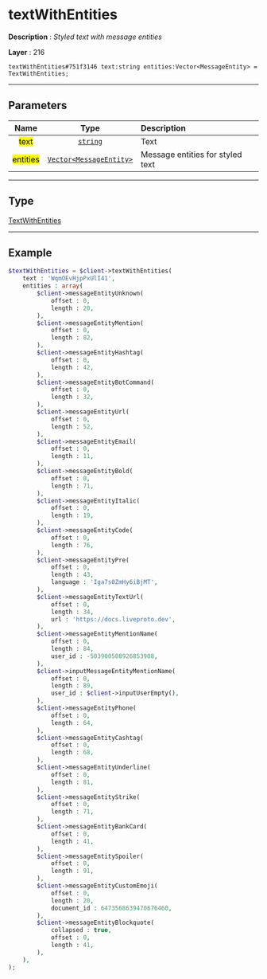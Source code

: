 # textWithEntities

**Description** : *Styled text with message entities*

**Layer** : 216

```tl
textWithEntities#751f3146 text:string entities:Vector<MessageEntity> = TextWithEntities;
```

---

## Parameters

| Name | Type | Description |
| :---: | :---: | :--- |
| <mark>text</mark> | [`string`](type/string) | Text |
| <mark>entities</mark> | [`Vector<MessageEntity>`](type/MessageEntity) | Message entities for styled text |

---

## Type

[TextWithEntities](type/TextWithEntities)

---

## Example

```php
$textWithEntities = $client->textWithEntities(
	text : 'WqmOEvHjpPxUlI41',
	entities : array(
		$client->messageEntityUnknown(
			offset : 0,
			length : 20,
		),
		$client->messageEntityMention(
			offset : 0,
			length : 82,
		),
		$client->messageEntityHashtag(
			offset : 0,
			length : 42,
		),
		$client->messageEntityBotCommand(
			offset : 0,
			length : 32,
		),
		$client->messageEntityUrl(
			offset : 0,
			length : 52,
		),
		$client->messageEntityEmail(
			offset : 0,
			length : 11,
		),
		$client->messageEntityBold(
			offset : 0,
			length : 71,
		),
		$client->messageEntityItalic(
			offset : 0,
			length : 19,
		),
		$client->messageEntityCode(
			offset : 0,
			length : 76,
		),
		$client->messageEntityPre(
			offset : 0,
			length : 43,
			language : 'Iga7s0ZmHy6iBjMT',
		),
		$client->messageEntityTextUrl(
			offset : 0,
			length : 34,
			url : 'https://docs.liveproto.dev',
		),
		$client->messageEntityMentionName(
			offset : 0,
			length : 84,
			user_id : -503900508926853908,
		),
		$client->inputMessageEntityMentionName(
			offset : 0,
			length : 89,
			user_id : $client->inputUserEmpty(),
		),
		$client->messageEntityPhone(
			offset : 0,
			length : 64,
		),
		$client->messageEntityCashtag(
			offset : 0,
			length : 68,
		),
		$client->messageEntityUnderline(
			offset : 0,
			length : 81,
		),
		$client->messageEntityStrike(
			offset : 0,
			length : 71,
		),
		$client->messageEntityBankCard(
			offset : 0,
			length : 41,
		),
		$client->messageEntitySpoiler(
			offset : 0,
			length : 91,
		),
		$client->messageEntityCustomEmoji(
			offset : 0,
			length : 20,
			document_id : 6473568639470676460,
		),
		$client->messageEntityBlockquote(
			collapsed : true,
			offset : 0,
			length : 41,
		),
	),
);
```